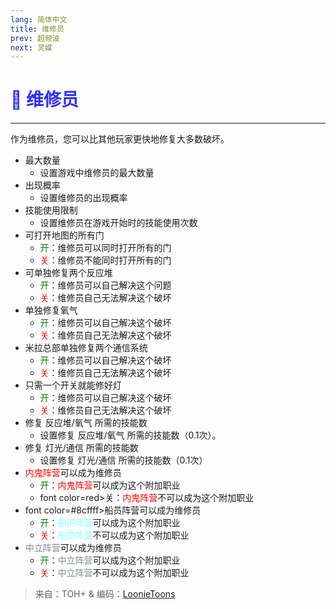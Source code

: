```yaml
---
lang: 简体中文
title: 维修员
prev: 超频波
next: 灵媒
---
```


# <font color="#3131f6">🔧 <b>维修员</b></font> <Badge text="Helpful" type="tip" vertical="middle"/>

***

作为维修员，您可以比其他玩家更快地修复大多数破坏。

- 最大数量
  - 设置游戏中维修员的最大数量
- 出现概率
  - 设置维修员的出现概率
- 技能使用限制
  - 设置维修员在游戏开始时的技能使用次数
- 可打开地图的所有门
  - <font color=green>开</font>：维修员可以同时打开所有的门
  - <font color=red>关</font>：维修员不能同时打开所有的门
- 可单独修复两个反应堆
  - <font color=green>开</font>：维修员可以自己解决这个问题
  - <font color=red>关</font>：维修员自己无法解决这个破坏
- 单独修复氧气
  - <font color=green>开</font>：维修员可以自己解决这个破坏
  - <font color=red>关</font>：维修员自己无法解决这个破坏
- 米拉总部单独修复两个通信系统
  - <font color=green>开</font>：维修员可以自己解决这个破坏
  - <font color=red>关</font>：维修员自己无法解决这个破坏
- 只需一个开关就能修好灯
  - <font color=green>开</font>：维修员可以自己解决这个破坏
  - <font color=red>关</font>：维修员自己无法解决这个破坏
- 修复 反应堆/氧气 所需的技能数
  - 设置修复 反应堆/氧气 所需的技能数（0.1次）。
- 修复 灯光/通信 所需的技能数
  - 设置修复 灯光/通信 所需的技能数（0.1次）
- <font color=red>内鬼阵营</font>可以成为维修员
  - <font color=green>开</font>：<font color=red>内鬼阵营</font>可以成为这个附加职业
  - font color=red>关</font>：<font color=red>内鬼阵营</font>不可以成为这个附加职业
- font color=#8cffff>船员阵营</font>可以成为维修员
  - <font color=green>开</font>：<font color=#8cffff>船员阵营</font>可以成为这个附加职业
  - <font color=red>关</font>：<font color=#8cffff>船员阵营</font>不可以成为这个附加职业
- <font color=#7f8c8d>中立阵营</font>可以成为维修员
  - <font color=green>开</font>：<font color=#7f8c8d>中立阵营</font>可以成为这个附加职业
  - <font color=red>关</font>：<font color=#7f8c8d>中立阵营</font>不可以成为这个附加职业

> 来自：TOH+ & 编码：[LoonieToons](https://github.com/Loonie-Toons/)
